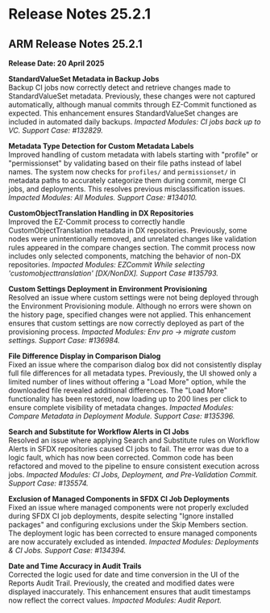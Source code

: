 # Release Notes 25.2.1

## ARM Release Notes 25.2.1

**Release Date: 20 April 2025**

**StandardValueSet Metadata in Backup Jobs**\
Backup CI jobs now correctly detect and retrieve changes made to StandardValueSet metadata. Previously, these changes were not captured automatically, although manual commits through EZ-Commit functioned as expected. This enhancement ensures StandardValueSet changes are included in automated daily backups. _Impacted Modules: CI jobs back up to VC. Support Case: #132829._

**Metadata Type Detection for Custom Metadata Labels**\
Improved handling of custom metadata with labels starting with "profile" or "permissionset" by validating based on their file paths instead of label names. The system now checks for `profiles/` and `permissionset/` in metadata paths to accurately categorize them during commit, merge CI jobs, and deployments. This resolves previous misclassification issues. _Impacted Modules: All Modules. Support Case: #134010._

**CustomObjectTranslation Handling in DX Repositories**\
Improved the EZ-Commit process to correctly handle CustomObjectTranslation metadata in DX repositories. Previously, some nodes were unintentionally removed, and unrelated changes like validation rules appeared in the compare changes section. The commit process now includes only selected components, matching the behavior of non-DX repositories. _Impacted Modules: EZCommit While selecting 'customobjecttranslation' \[DX/NonDX]. Support Case #135793._

**Custom Settings Deployment in Environment Provisioning**\
Resolved an issue where custom settings were not being deployed through the Environment Provisioning module. Although no errors were shown on the history page, specified changes were not applied. This enhancement ensures that custom settings are now correctly deployed as part of the provisioning process. _Impacted Modules: Env pro -> migrate custom settings. Support Case: #136984._

**File Difference Display in Comparison Dialog**\
Fixed an issue where the comparison dialog box did not consistently display full file differences for all metadata types. Previously, the UI showed only a limited number of lines without offering a "Load More" option, while the downloaded file revealed additional differences. The "Load More" functionality has been restored, now loading up to 200 lines per click to ensure complete visibility of metadata changes. _Impacted Modules: Compare Metadata in Deployment Module. Support Case: #135396._

**Search and Substitute for Workflow Alerts in CI Jobs**\
Resolved an issue where applying Search and Substitute rules on Workflow Alerts in SFDX repositories caused CI jobs to fail. The error was due to a logic fault, which has now been corrected. Common code has been refactored and moved to the pipeline to ensure consistent execution across jobs. _Impacted Modules: CI Jobs, Deployment, and Pre-Validation Commit. Support Case: #135574._

**Exclusion of Managed Components in SFDX CI Job Deployments**\
Fixed an issue where managed components were not properly excluded during SFDX CI job deployments, despite selecting "Ignore installed packages" and configuring exclusions under the Skip Members section. The deployment logic has been corrected to ensure managed components are now accurately excluded as intended. _Impacted Modules: Deployments & CI Jobs. Support Case: #134394._

**Date and Time Accuracy in Audit Trails**\
Corrected the logic used for date and time conversion in the UI of the Reports Audit Trail. Previously, the created and modified dates were displayed inaccurately. This enhancement ensures that audit timestamps now reflect the correct values. _Impacted Modules: Audit Report._&#x20;












